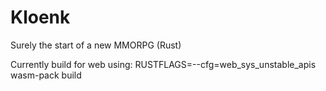 # Kloenk
Surely the start of a new MMORPG (Rust)

Currently build for web using:
RUSTFLAGS=--cfg=web_sys_unstable_apis wasm-pack build